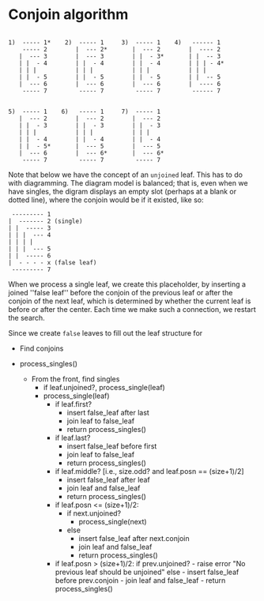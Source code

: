 # Conjoin algorithm

```

1)  ----- 1*    2)  ----- 1     3)  ----- 1    4)   ------ 1
    ----- 2        |  --- 2*       |  --- 2        |  ---- 2
   |  --- 3        |  --- 3        | |  - 3*       | |  -- 3
   | |  - 4        | |  - 4        | |  - 4        | | | - 4*
   | | |           | | |           | | |           | | |
   | |  - 5        | |  - 5        | |  - 5        | |  -- 5
   |  --- 6        |  --- 6        |  --- 6        |  ---- 6
    ----- 7         ----- 7         ----- 7         ------ 7


5)  ----- 1    6)   ----- 1     7)  ----- 1
   |  --- 2        |  --- 2        |  --- 2
   | |  - 3        | |  - 3        | |  - 3
   | | |           | | |           | | |
   | |  - 4        | |  - 4        | |  - 4
   | |  - 5*       |  --- 5        |  --- 5
   |  --- 6        |  --- 6*       |  --- 6*
    ----- 7         ----- 7         ----- 7

 ```

Note that below we have the concept of an `unjoined` leaf. This has to do with
diagramming. The diagram model is balanced; that is, even when we have
singles, the digram displays an empty slot (perhaps at a blank or dotted
line), where the conjoin would be if it existed, like so:

```
 --------- 1
|  ------- 2 (single)
| |  ----- 3
| | |  --- 4
| | | |
| | |  --- 5
| |  ----- 6
|  - - - - x (false leaf)
 --------- 7
```

When we process a single leaf, we create this placeholder, by inserting a joined
''false leaf'' before the conjoin of the previous leaf or after the conjoin of the next leaf, which is determined by whether the current leaf is before or after the center. Each time we make such a
connection, we restart the search.

Since we create `false` leaves to fill out the leaf structure for

- Find conjoins

- process_singles()
    - From the front, find singles
        - if leaf.unjoined?, process_single(leaf)
        - process_single(leaf)
            - if leaf.first?
                - insert false_leaf after last
                - join leaf to false_leaf
                - return process_singles()
            - if leaf.last?
                - insert false_leaf before first
                - join leaf to false_leaf
                - return process_singles()
            - if leaf.middle? [i.e., size.odd? and leaf.posn == (size+1)/2]
                - insert false_leaf after leaf
                - join leaf and false_leaf
                - return process_singles()
            - if leaf.posn <= (size+1)/2:
                - if next.unjoined?
                    - process_single(next)
                - else
                    - insert false_leaf after next.conjoin
                    - join leaf and false_leaf
                    - return process_singles()
            - if leaf.posn > (size+1)/2:
                if prev.unjoined?
                    - raise error "No previous leaf should be unjoined"
                else
                    - insert false_leaf before prev.conjoin
                    - join leaf and false_leaf
                    - return process_singles()

